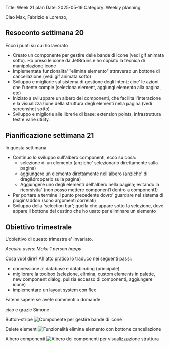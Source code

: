 Title: Week 21 plan
Date: 2025-05-19
Category: Weekly planning


Ciao Max, Fabrizio e Lorenzo,

## **Resoconto settimana 20**

Ecco i punti su cui ho lavorato

- Creato un componente per gestire delle bande di icone (vedi gif animata sotto). Ho preso le icone da JetBrains e ho copiato la tecnica di manipolazione icone
- Implementata funzionalita' "elimina elemento" attraverso un bottone di cancellazione (vedi gif animata sotto)
- Sviluppo e migliorie sul sistema di gestione degli Intent; cioe' le azioni che l'utente compie (seleziona element, aggiungi elemento alla pagina, etc)
- Iniziato a sviluppare un albero dei componenti, che facilita l'interazione e la visualizzazione della struttura degli elementi nella pagina (vedi screenshot sotto)
- Sviluppo e migliorie alle librerie di base: extension points, infrastruttura test e varie utility.

## **Pianificazione settimana 21**

In questa settimana

- Continuo lo sviluppo sull'albero componenti, ecco su cosa:
  - selezione di un elemento (anziche' selezionarlo direttamente sulla pagina)
  - aggiungere un elemento direttamente nell'albero (anziche' di drag&dropparlo sulla pagina)
  - Aggiungere uno degli elementi dell'albero nella pagina; evitando la ricorsivita' (non posso mettere component1 dentro a component1)
- Per portare a termine il punto precedente dovro' guardare nel sistema di plugin/addon (sono argomenti correlati)
- Sviluppo della 'selection bar'; quella che appare sotto la selezione, dove appare il bottone del cestino che ho usato per eliminare un elemento

## **Obiettivo trimestrale**

L'obiettivo di questo trimestre e' Invariato.

*Acquire users: Make 1 person happy*

Cosa vuol dire? All'atto pratico lo traduco nei seguenti passi:

- connessione al database e databinding (principale)
- migliorare la toolbox (selezione, elimina, custom elements in palette, new component dialog, pulizia eccesso di componenti, aggiungere icone)
- implementare un layout system con flex

Fatemi sapere se avete commenti o domande.

ciao e grazie
Simone

Button-stripe
![Componente per gestire bande di icone](2025/week-2025-21--ii_maurzmw210.gif)

Delete element
![Funzionalità elimina elemento con bottone cancellazione](2025/week-2025-21--ii_mausarv311.gif)

Albero componenti
![Albero dei componenti per visualizzazione struttura](2025/week-2025-21--ii_mauscpbp12.png)